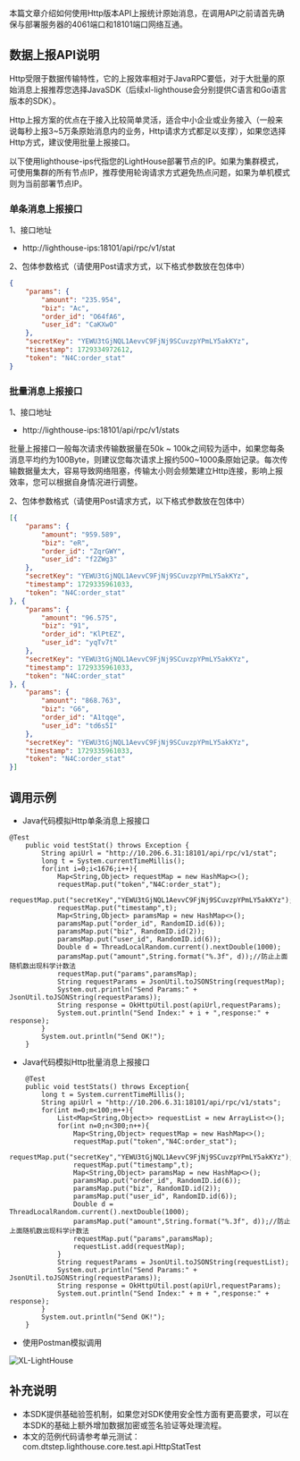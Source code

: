 本篇文章介绍如何使用Http版本API上报统计原始消息，在调用API之前请首先确保与部署服务器的4061端口和18101端口网络互通。

## 数据上报API说明

Http受限于数据传输特性，它的上报效率相对于JavaRPC要低，对于大批量的原始消息上报推荐您选择JavaSDK（后续xl-lighthouse会分别提供C语言和Go语言版本的SDK）。

Http上报方案的优点在于接入比较简单灵活，适合中小企业或业务接入（一般来说每秒上报3~5万条原始消息内的业务，Http请求方式都足以支撑），如果您选择Http方式，建议使用批量上报接口。

以下使用lighthouse-ips代指您的LightHouse部署节点的IP。如果为集群模式，可使用集群的所有节点IP，推荐使用轮询请求方式避免热点问题，如果为单机模式则为当前部署节点IP。

### 单条消息上报接口

1、接口地址

+ http://lighthouse-ips:18101/api/rpc/v1/stat

2、包体参数格式（请使用Post请求方式，以下格式参数放在包体中）

```json
{
    "params": {
        "amount": "235.954",
        "biz": "Ac",
        "order_id": "O64fA6",
        "user_id": "CaKXwO"
    },
    "secretKey": "YEWU3tGjNQL1AevvC9FjNj9SCuvzpYPmLY5akKYz",
    "timestamp": 1729334972612,
    "token": "N4C:order_stat"
}
```

### 批量消息上报接口

1、接口地址

+ http://lighthouse-ips:18101/api/rpc/v1/stats

批量上报接口一般每次请求传输数据量在50k ~ 100k之间较为适中，如果您每条消息平均约为100Byte，则建议您每次请求上报约500~1000条原始记录。每次传输数据量太大，容易导致网络阻塞，传输太小则会频繁建立Http连接，影响上报效率，您可以根据自身情况进行调整。

2、包体参数格式（请使用Post请求方式，以下格式参数放在包体中）


```json
[{
    "params": {
        "amount": "959.589",
        "biz": "eR",
        "order_id": "ZqrGWY",
        "user_id": "f2ZWg3"
    },
    "secretKey": "YEWU3tGjNQL1AevvC9FjNj9SCuvzpYPmLY5akKYz",
    "timestamp": 1729335961033,
    "token": "N4C:order_stat"
}, {
    "params": {
        "amount": "96.575",
        "biz": "91",
        "order_id": "KlPtEZ",
        "user_id": "yqTv7t"
    },
    "secretKey": "YEWU3tGjNQL1AevvC9FjNj9SCuvzpYPmLY5akKYz",
    "timestamp": 1729335961033,
    "token": "N4C:order_stat"
}, {
    "params": {
        "amount": "868.763",
        "biz": "G6",
        "order_id": "A1tqqe",
        "user_id": "td6s5I"
    },
    "secretKey": "YEWU3tGjNQL1AevvC9FjNj9SCuvzpYPmLY5akKYz",
    "timestamp": 1729335961033,
    "token": "N4C:order_stat"
}]
```

## 调用示例

+ Java代码模拟Http单条消息上报接口

```
@Test
    public void testStat() throws Exception {
        String apiUrl = "http://10.206.6.31:18101/api/rpc/v1/stat";
        long t = System.currentTimeMillis();
        for(int i=0;i<1676;i++){
            Map<String,Object> requestMap = new HashMap<>();
            requestMap.put("token","N4C:order_stat");
            requestMap.put("secretKey","YEWU3tGjNQL1AevvC9FjNj9SCuvzpYPmLY5akKYz");
            requestMap.put("timestamp",t);
            Map<String,Object> paramsMap = new HashMap<>();
            paramsMap.put("order_id", RandomID.id(6));
            paramsMap.put("biz", RandomID.id(2));
            paramsMap.put("user_id", RandomID.id(6));
            Double d = ThreadLocalRandom.current().nextDouble(1000);
            paramsMap.put("amount",String.format("%.3f", d));//防止上面随机数出现科学计数法
            requestMap.put("params",paramsMap);
            String requestParams = JsonUtil.toJSONString(requestMap);
            System.out.println("Send Params:" + JsonUtil.toJSONString(requestParams));
            String response = OkHttpUtil.post(apiUrl,requestParams);
            System.out.println("Send Index:" + i + ",response:" + response);
        }
        System.out.println("Send OK!");
    }
```

+ Java代码模拟Http批量消息上报接口

```
    @Test
    public void testStats() throws Exception{
        long t = System.currentTimeMillis();
        String apiUrl = "http://10.206.6.31:18101/api/rpc/v1/stats";
        for(int m=0;m<100;m++){
            List<Map<String,Object>> requestList = new ArrayList<>();
            for(int n=0;n<300;n++){
                Map<String,Object> requestMap = new HashMap<>();
                requestMap.put("token","N4C:order_stat");
                requestMap.put("secretKey","YEWU3tGjNQL1AevvC9FjNj9SCuvzpYPmLY5akKYz");
                requestMap.put("timestamp",t);
                Map<String,Object> paramsMap = new HashMap<>();
                paramsMap.put("order_id", RandomID.id(6));
                paramsMap.put("biz", RandomID.id(2));
                paramsMap.put("user_id", RandomID.id(6));
                Double d = ThreadLocalRandom.current().nextDouble(1000);
                paramsMap.put("amount",String.format("%.3f", d));//防止上面随机数出现科学计数法
                requestMap.put("params",paramsMap);
                requestList.add(requestMap);
            }
            String requestParams = JsonUtil.toJSONString(requestList);
            System.out.println("Send Params:" + JsonUtil.toJSONString(requestParams));
            String response = OkHttpUtil.post(apiUrl,requestParams);
            System.out.println("Send Index:" + m + ",response:" + response);
        }
        System.out.println("Send OK!");
    }
```

+ 使用Postman模拟调用

![XL-LightHouse](https://lighthousedp-1300542249.cos.ap-nanjing.myqcloud.com/screenshot_v2/47.jpg)


## 补充说明

+ 本SDK提供基础验签机制，如果您对SDK使用安全性方面有更高要求，可以在本SDK的基础上额外增加数据加密或签名验证等处理流程。
+ 本文的范例代码请参考单元测试：com.dtstep.lighthouse.core.test.api.HttpStatTest